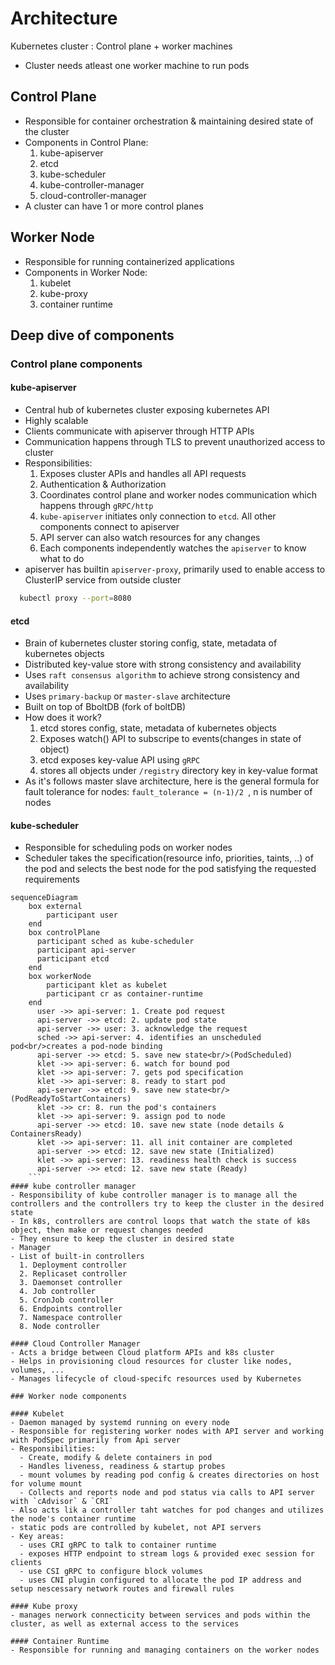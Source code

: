 # Architecture

Kubernetes cluster : Control plane + worker machines
- Cluster needs atleast one worker machine to run pods

## Control Plane
- Responsible for container orchestration & maintaining desired state of the cluster
- Components in Control Plane:
  1. kube-apiserver
  2. etcd
  3. kube-scheduler
  4. kube-controller-manager
  5. cloud-controller-manager
- A cluster can have 1 or more control planes

## Worker Node
- Responsible for running containerized applications
- Components in Worker Node:
  1. kubelet
  2. kube-proxy
  3. container runtime

## Deep dive of components

### Control plane components

#### kube-apiserver
- Central hub of kubernetes cluster exposing kubernetes API
- Highly scalable
- Clients communicate with apiserver through HTTP APIs
- Communication happens through TLS to prevent unauthorized access to cluster
- Responsibilities:
  1. Exposes cluster APIs and handles all API requests
  2. Authentication & Authorization
  3. Coordinates control plane and worker nodes communication which happens through `gRPC/http`
  4. `kube-apiserver` initiates only connection to `etcd`. All other components connect to apiserver
  5. API server can also watch resources for any changes
  6. Each components independently watches the  `apiserver` to know what to do
- apiserver has builtin `apiserver-proxy`, primarily used to enable access to ClusterIP service from outside cluster
```bash
  kubectl proxy --port=8080
```

#### etcd
- Brain of kubernetes cluster storing config, state, metadata of kubernetes objects
- Distributed key-value store with strong consistency and availability
- Uses `raft consensus algorithm` to achieve strong consistency and availability
- Uses `primary-backup` or `master-slave` architecture
- Built on top of BboltDB (fork of boltDB)
- How does it work?
  1. etcd stores config, state, metadata of kubernetes objects
  2. Exposes watch() API to subscripe to events(changes in state of object)
  3. etcd exposes key-value API using `gRPC`
  4. stores all objects under `/registry` directory key in key-value format
- As it's follows master slave architecture, here is the general formula for fault tolerance for nodes:
  `fault_tolerance = (n-1)/2 `, n is number of nodes

#### kube-scheduler
- Responsible for scheduling pods on worker nodes
- Scheduler takes the specification(resource info, priorities, taints, ..) of the pod and selects the best node
for the pod satisfying the requested requirements
```mermaid
sequenceDiagram
    box external
        participant user
    end
    box controlPlane
      participant sched as kube-scheduler
      participant api-server
      participant etcd
    end
    box workerNode
        participant klet as kubelet
        participant cr as container-runtime
    end
      user ->> api-server: 1. Create pod request
      api-server ->> etcd: 2. update pod state
      api-server ->> user: 3. acknowledge the request
      sched ->> api-server: 4. identifies an unscheduled pod<br/>creates a pod-node binding
      api-server ->> etcd: 5. save new state<br/>(PodScheduled)
      klet ->> api-server: 6. watch for bound pod
      klet ->> api-server: 7. gets pod specification
      klet ->> api-server: 8. ready to start pod
      api-server ->> etcd: 9. save new state<br/>(PodReadyToStartContainers)
      klet ->> cr: 8. run the pod's containers
      klet ->> api-server: 9. assign pod to node
      api-server ->> etcd: 10. save new state (node details & ContainersReady)
      klet ->> api-server: 11. all init container are completed
      api-server ->> etcd: 12. save new state (Initialized)
      klet ->> api-server: 13. readiness health check is success
      api-server ->> etcd: 12. save new state (Ready)
    ```
#### kube controller manager
- Responsibility of kube controller manager is to manage all the controllers and the controllers try to keep the cluster in the desired state
- In k8s, controllers are control loops that watch the state of k8s object, then make or request changes needed
- They ensure to keep the cluster in desired state
- Manager
- List of built-in controllers
  1. Deployment controller
  2. Replicaset controller
  3. Daemonset controller
  4. Job controller
  5. CronJob controller
  6. Endpoints controller
  7. Namespace controller
  8. Node controller

#### Cloud Controller Manager
- Acts a bridge between Cloud platform APIs and k8s cluster
- Helps in provisioning cloud resources for cluster like nodes, volumes, ...
- Manages lifecycle of cloud-specifc resources used by Kubernetes

### Worker node components

#### Kubelet
- Daemon managed by systemd running on every node
- Responsible for registering worker nodes with API server and working with PodSpec primarily from Api server
- Responsibilities:
  - Create, modify & delete containers in pod
  - Handles liveness, readiness & startup probes
  - mount volumes by reading pod config & creates directories on host for volume mount
  - Collects and reports node and pod status via calls to API server with `cAdvisor` & `CRI`
- Also acts lik a controller taht watches for pod changes and utilizes the node's container runtime
- static pods are controlled by kubelet, not API servers
- Key areas:
  - uses CRI gRPC to talk to container runtime
  - exposes HTTP endpoint to stream logs & provided exec session for clients
  - use CSI gRPC to configure block volumes
  - uses CNI plugin configured to allocate the pod IP address and setup nescessary network routes and firewall rules

#### Kube proxy
- manages nerwork connecticity between services and pods within the cluster, as well as external access to the services

#### Container Runtime
- Responsible for running and managing containers on the worker nodes
